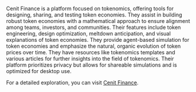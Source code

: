 Cenit Finance is a platform focused on tokenomics, offering tools for designing, sharing, and testing token economies. They assist in building robust token economies with a mathematical approach to ensure alignment among teams, investors, and communities. Their features include token engineering, design optimization, meltdown anticipation, and visual explanations of token economies. They provide agent-based simulation for token economies and emphasize the natural, organic evolution of token prices over time. They have resources like tokenomics templates and various articles for further insights into the field of tokenomics. Their platform prioritizes privacy but allows for shareable simulations and is optimized for desktop use.

For a detailed exploration, you can visit [Cenit Finance](https://www.cenit.finance/).
